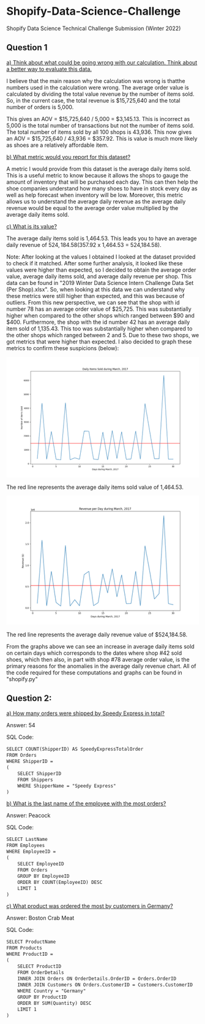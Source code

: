 # Shopify-Data-Science-Challenge
Shopify Data Science Technical Challenge Submission (Winter 2022)

<h2>Question 1</h2>

<h7><ins>a) Think about what could be going wrong with our calculation. Think about a better way to evaluate this data.</ins></h7>

I believe that the main reason why the calculation was wrong is thatthe numbers used in the calculation were wrong. The average order value is calculated by dividing
the total value revenue by the number of items sold. So, in the current case, the total revenue is $15,725,640 and the total number of orders is 5,000.

This gives an AOV = $15,725,640 / 5,000 = $3,145.13. This is incorrect as 5,000 is the total number of transactions but not the number of items sold. 
The total number of items sold by all 100 shops is 43,936. This now gives an AOV = $15,725,640 / 43,936 = $357.92. 
This is value is much more likely as shoes are a relatively affordable item.

<h7><ins>b) What metric would you report for this dataset? </ins></h7>
  
A metric I would provide from this dataset is the average daily items sold. This is a useful metric to know because it allows the shops to gauge the amount of inventory that will be purchased each day. This can then help the shoe companies understand how many shoes to have in stock every day as well as help forecast when inventory will be low. Moreover, this metric allows us to understand the average daily revenue as the average daily revenue would be equal to the average order value multiplied by the average daily items sold.

<h7><ins>c) What is its value? </ins></h7>

The average daily items sold is 1,464.53. This leads you to have an average daily revenue of $524,184.58 ($357.92 x 1,464.53 = 524,184.58).

Note: After looking at the values I obtained I looked at the dataset provided to check if it matched. After some further analysis, it looked like these values were higher than expected, so I decided to obtain the average order value, average daily items sold, and average daily revenue per shop. This data can be found in "2019 Winter Data Science Intern Challenge Data Set (Per Shop).xlsx". So, when looking at this data we can understand why these metrics were still higher than expected, and this was because of outliers. From this new perspective, we can see that the shop with id number 78 has an average order value of $25,725. This was substantially higher when compared to the other shops which ranged between $90 and $400. Furthermore, the shop with the id number 42 has an average daily item sold of 1,135.43. This too was substantially higher when compared to the other shops which ranged between 2 and 5. Due to these two shops, we got metrics that were higher than expected. I also decided to graph these metrics to confirm these suspicions (below):

<img src="https://github.com/jaykodes/Shopify-DS-Challenge/blob/main/daily_items.png">

The red line represents the average daily items sold value of 1,464.53.

<img src="https://github.com/jaykodes/Shopify-DS-Challenge/blob/main/daily_revenue.png">

The red line represents the average daily revenue value of $524,184.58.

From the graphs above we can see an increase in average daily items sold on certain days which corresponds to the dates where shop #42 sold shoes, which then also, in part with shop #78 average order value, is the primary reasons for the anomalies in the average daily revenue chart. All of the code required for these computations and graphs can be found in "shopify.py"

<h2>Question 2:</h2>

<ins>a) How many orders were shipped by Speedy Express in total?</ins>

Answer: 54

SQL Code: 
```
SELECT COUNT(ShipperID) AS SpeedyExpressTotalOrder
FROM Orders
WHERE ShipperID =
(
    SELECT ShipperID
    FROM Shippers
    WHERE ShipperName = "Speedy Express"
)
```
<ins>b) What is the last name of the employee with the most orders?</ins>

Answer: Peacock

SQL Code:
```
SELECT LastName
FROM Employees
WHERE EmployeeID =
(
    SELECT EmployeeID
    FROM Orders
    GROUP BY EmployeeID
    ORDER BY COUNT(EmployeeID) DESC
    LIMIT 1
)
```
<ins>c) What product was ordered the most by customers in Germany?</ins>

Answer: Boston Crab Meat

SQL Code:
```
SELECT ProductName
FROM Products
WHERE ProductID =
(
    SELECT ProductID
    FROM OrderDetails
    INNER JOIN Orders ON OrderDetails.OrderID = Orders.OrderID
    INNER JOIN Customers ON Orders.CustomerID = Customers.CustomerID
    WHERE Country = "Germany"
    GROUP BY ProductID
    ORDER BY SUM(Quantity) DESC
    LIMIT 1
)
```
